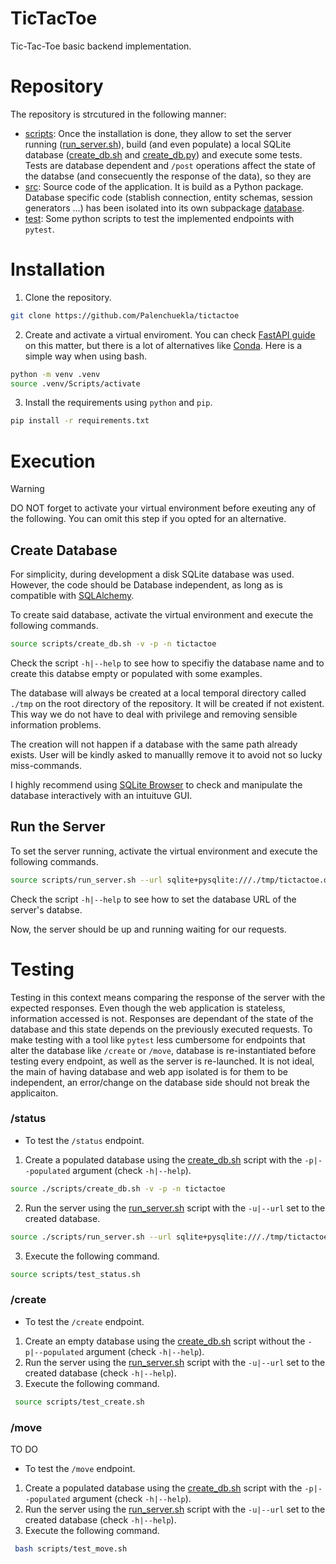 # TicTacToe
Tic-Tac-Toe basic backend implementation.
# Repository
The repository is strcutured in the following manner:
- [scripts](./script): Once the installation is done, they allow to set the server running ([run_server.sh](./scripts/run_server.sh)), build (and even populate) a local SQLite database ([create_db.sh](./scripts/create_db.sh) and [create_db.py](./src/database/create_db.py)) and execute some tests. Tests are database dependent and `/post` operations affect the state of the databse (and consecuently the response of the data), so they are
- [src](./src): Source code of the application. It is build as a Python package. Database specific code (stablish connection, entity schemas, session generators ...) has been isolated into its own subpackage [database](./src/database).
- [test](./test): Some python scripts to test the implemented endpoints with `pytest`.
# Installation
1. Clone the repository.
```bash
git clone https://github.com/Palenchuekla/tictactoe
```
2. Create and activate a virtual enviroment. You can check [FastAPI guide](https://fastapi.tiangolo.com/virtual-environments/) on this matter, but there is a lot of alternatives like [Conda](https://anaconda.org/anaconda/conda). Here is a simple way when using bash.
```bash
python -m venv .venv
source .venv/Scripts/activate
```
3. Install the requirements using `python` and `pip`.
```bash
pip install -r requirements.txt
```

# Execution

> [!WARNING]  
> DO NOT forget to activate your virtual environment before exeuting any of the following. You can omit this step if you opted for an alternative.

## Create Database
For simplicity, during development a disk SQLite database was used. However, the code should be Database independent, as long as is compatible with [SQLAlchemy](https://www.sqlalchemy.org/). 

To create said database, activate the virtual environment and execute the following commands.
```bash
source scripts/create_db.sh -v -p -n tictactoe
```
Check the script `-h|--help` to see how to specifiy the database name and to create this databse empty or populated with some examples.

The database will always be created at a local temporal directory called `./tmp` on the root directory of the repository. It will be created if not existent. This way we do not have to deal with privilege and removing sensible information problems.

The creation will not happen if a database with the same path already exists. User will be kindly asked to manuallly remove it to avoid not so lucky miss-commands.

I highly recommend using [SQLite Browser](https://sqlitebrowser.org/) to check and manipulate the database interactively with an intuituve GUI.

## Run the Server
To set the server running, activate the virtual environment and execute the following commands.
```bash
source scripts/run_server.sh --url sqlite+pysqlite:///./tmp/tictactoe.db
```
Check the script `-h|--help` to see how to set the database URL of the server's databse.

Now, the server should be up and running waiting for our requests.

# Testing
Testing in this context means comparing the response of the server with the expected responses. Even though the web application is stateless, information accessed is not. Responses are dependant of the state of the database and this state depends on the previously executed requests. To make testing with a tool like `pytest` less cumbersome for endpoints that alter the database like `/create` or `/move`, database is re-instantiated before testing every endpoint, as well as the server is re-launched. It is not ideal, the main of having database and web app isolated is for them to be independent, an error/change on the database side should not break the applicaiton.
### /status
- To test the `/status` endpoint.
1. Create a populated database using the [create_db.sh](./scripts/create_db.sh) script with the `-p|--populated` argument (check `-h|--help`).
```bash
source ./scripts/create_db.sh -v -p -n tictactoe
```
2. Run the server using the [run_server.sh](./scripts/run_server.sh) script with the `-u|--url` set to the created database.
```bash
source ./scripts/run_server.sh --url sqlite+pysqlite:///./tmp/tictactoe.db 
```
3. Execute the following command.
```bash
source scripts/test_status.sh 
```
### /create
- To test the `/create` endpoint.
1. Create an empty database using the [create_db.sh](./scripts/create_db.sh) script without the `-p|--populated` argument (check `-h|--help`).
2. Run the server using the [run_server.sh](./scripts/run_server.sh) script with the `-u|--url` set to the created database (check `-h|--help`).
3. Execute the following command.
```bash
 source scripts/test_create.sh 
```
### /move
TO DO
- To test the `/move` endpoint.
1. Create a populated database using the [create_db.sh](./scripts/create_db.sh) script with the `-p|--populated` argument (check `-h|--help`).
2. Run the server using the [run_server.sh](./scripts/run_server.sh) script with the `-u|--url` set to the created database (check `-h|--help`).
3. Execute the following command.
```bash
 bash scripts/test_move.sh 
```